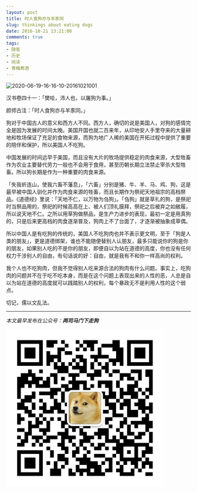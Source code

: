 ```yaml
---
layout: post
title: 时人食狗亦与羊豕同
slug: thinkings about eating dogs
date: 2016-10-21 13:21:00
comments: true
tags:
- 随笔
- 历史
- 阅读
- 青梅煮酒
---
```


![2020-06-19-16-16-10-20161021001](https://raw.githubusercontent.com/xbot/image-hosting/master/blog/2020-06-19-16-16-10-20161021001.png)

汉书卷四十一：「樊哙，沛人也，以屠狗为事。」

颜师古注：「时人食狗亦与羊豕同。」

狗对于中国古人的意义和西方人不同。西方人，确切的说是美国人，对狗的感情完全是因为发展的时间太晚。美国开国也就二百来年，从印地安人手里夺来的大量耕地和牧场保证了充足的食物来源，而狗为地广人稀的美国在开拓过程中提供了重要的陪伴和保护，所以美国人不吃狗。

中国发展的时间远早于美国，而且没有大片的牧场提供稳定的肉食来源，大型牲畜作为农业主要替代劳力一般也不会用于食用，甚至历朝长期立法禁止宰杀大型牲畜。所以狗长期是作为一种重要的肉食来源。

「失我祈连山，使我六畜不藩息」，「六畜」分别是猪、牛、羊、马、鸡、狗，这是最早被中国人驯化并作为肉食来源的牲畜，而且长期作为祭祀天地祖宗的高档祭品。《道德经》里说：「天地不仁，以万物为刍狗」。「刍狗」就是草扎的狗，是祭祀时当祭品用的，祭祀的时候高高在上、被人们顶礼膜拜，祭祀之后被弃之如敝履，所以说天地不仁。之所以用草狗做祭品，是生产力进步的表现，最初一定是用真狗的，只是后来更高档的肉食逐渐普及，狗肉上不了台面了，才逐渐被抽象成草偶。

所以中国人是有吃狗的传统的，美国人不吃狗肉也并不表示更文明，至于「狗是人类的朋友」，更是道德绑架，谁也不能随便替别人认朋友，最多只能说你的狗是你的朋友，如果别人吃的不是你的朋友，即便自以为站在道德的高度，你也没有任何权力干涉别人的自由，有句话说的好：自由，就是我有不和你一样高尚的权利。

我个人也不吃狗肉，但我不觉得别人吃来源合法的狗肉有什么问题。事实上，吃狗肉的问题并不在于吃不吃本身，而是在这个问题上表现出来的人性的恶，人总是自以为站在道德的高度就可以践踏别人的权利，每个暴政无不是利用人性的这个弱点。

切记，儒以文乱法。

<hr>

*本文最早发布在公众号：__两司马门下走狗__*

![](/images/qrcode_zougou.jpg)
